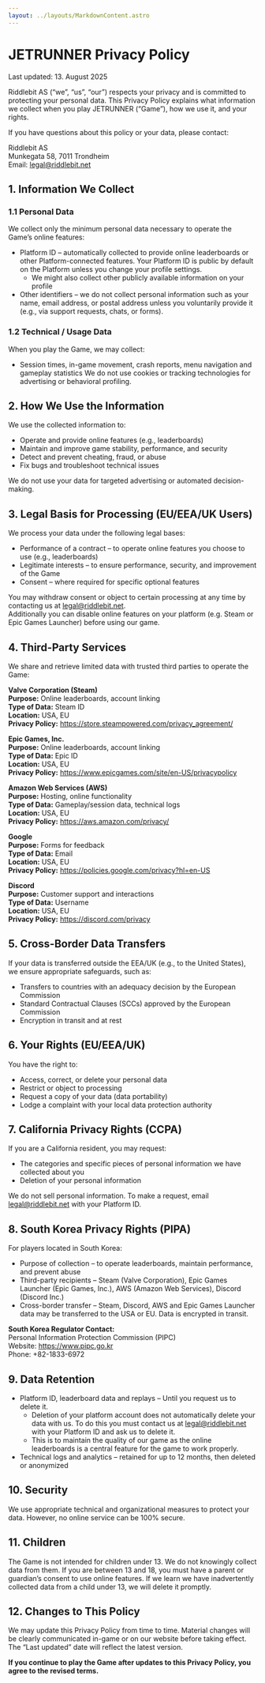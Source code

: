 ```yaml
---
layout: ../layouts/MarkdownContent.astro
---
```


# JETRUNNER Privacy Policy
Last updated: 13. August 2025

Riddlebit AS (“we”, “us”, “our”) respects your privacy and is committed to protecting your
personal data. This Privacy Policy explains what information we collect when you play
JETRUNNER (“Game”), how we use it, and your rights.

If you have questions about this policy or your data, please contact:

Riddlebit AS  
Munkegata 58, 7011 Trondheim  
Email: legal@riddlebit.net


## 1. Information We Collect
### 1.1 Personal Data
We collect only the minimum personal data necessary to operate the Game’s online features:
- Platform ID – automatically collected to provide online leaderboards or other
Platform-connected features. Your Platform ID is public by default on the Platform
unless you change your profile settings.
  - We might also collect other publicly available information on your profile
- Other identifiers – we do not collect personal information such as your name, email
address, or postal address unless you voluntarily provide it (e.g., via support requests,
chats, or forms).

### 1.2 Technical / Usage Data
When you play the Game, we may collect:
- Session times, in-game movement, crash reports, menu navigation and gameplay
statistics
We do not use cookies or tracking technologies for advertising or behavioral profiling.

## 2. How We Use the Information
We use the collected information to:

- Operate and provide online features (e.g., leaderboards)
- Maintain and improve game stability, performance, and security
- Detect and prevent cheating, fraud, or abuse
- Fix bugs and troubleshoot technical issues

We do not use your data for targeted advertising or automated decision-making.

## 3. Legal Basis for Processing (EU/EEA/UK Users)
We process your data under the following legal bases:

- Performance of a contract – to operate online features you choose to use (e.g.,
leaderboards)
- Legitimate interests – to ensure performance, security, and improvement of the Game
- Consent – where required for specific optional features

You may withdraw consent or object to certain processing at any time by contacting us at
legal@riddlebit.net.  
Additionally you can disable online features on your platform (e.g. Steam or
Epic Games Launcher) before using our game.

## 4. Third-Party Services
We share and retrieve limited data with trusted third parties to operate the Game:

**Valve Corporation (Steam)**  
**Purpose:** Online leaderboards, account linking  
**Type of Data:** Steam ID  
**Location:** USA, EU  
**Privacy Policy:** https://store.steampowered.com/privacy_agreement/

**Epic Games, Inc.**  
**Purpose:** Online leaderboards, account linking  
**Type of Data:** Epic ID  
**Location:** USA, EU  
**Privacy Policy:** https://www.epicgames.com/site/en-US/privacypolicy  

**Amazon Web Services (AWS)**  
**Purpose:** Hosting, online functionality  
**Type of Data:** Gameplay/session data, technical logs  
**Location:** USA, EU  
**Privacy Policy:** https://aws.amazon.com/privacy/  

**Google**  
**Purpose:** Forms for feedback  
**Type of Data:** Email  
**Location:** USA, EU  
**Privacy Policy:** https://policies.google.com/privacy?hl=en-US  

**Discord**  
**Purpose:** Customer support and interactions  
**Type of Data:** Username  
**Location:** USA, EU  
**Privacy Policy:** https://discord.com/privacy  

## 5. Cross-Border Data Transfers
If your data is transferred outside the EEA/UK (e.g., to the United States), we ensure
appropriate safeguards, such as:

- Transfers to countries with an adequacy decision by the European Commission
- Standard Contractual Clauses (SCCs) approved by the European Commission
- Encryption in transit and at rest

## 6. Your Rights (EU/EEA/UK)
You have the right to:

- Access, correct, or delete your personal data
- Restrict or object to processing
- Request a copy of your data (data portability)
- Lodge a complaint with your local data protection authority

## 7. California Privacy Rights (CCPA)
If you are a California resident, you may request:

- The categories and specific pieces of personal information we have collected about you
- Deletion of your personal information

We do not sell personal information. To make a request, email legal@riddlebit.net with your
Platform ID.

## 8. South Korea Privacy Rights (PIPA)
For players located in South Korea:

- Purpose of collection – to operate leaderboards, maintain performance, and prevent abuse
- Third-party recipients – Steam (Valve Corporation), Epic Games Launcher (Epic Games, Inc.), AWS (Amazon Web Services), Discord (Discord Inc.)
- Cross-border transfer – Steam, Discord, AWS and Epic Games Launcher data may be transferred to the USA or EU. Data is encrypted in transit.

**South Korea Regulator Contact:**  
Personal Information Protection Commission (PIPC)  
Website: https://www.pipc.go.kr  
Phone: +82-1833-6972  

## 9. Data Retention
- Platform ID, leaderboard data and replays – Until you request us to delete it.
  - Deletion of your platform account does not automatically delete your data with us. To do this you must contact us at legal@riddlebit.net with your Platform ID and ask us to delete it.
  - This is to maintain the quality of our game as the online leaderboards is a central feature for the game to work properly.
- Technical logs and analytics – retained for up to 12 months, then deleted or anonymized

## 10. Security
We use appropriate technical and organizational measures to protect your data. However, no
online service can be 100% secure.

## 11. Children
The Game is not intended for children under 13. We do not knowingly collect data from them. If
you are between 13 and 18, you must have a parent or guardian’s consent to use online
features. If we learn we have inadvertently collected data from a child under 13, we will delete it
promptly.

## 12. Changes to This Policy
We may update this Privacy Policy from time to time. Material changes will be clearly
communicated in-game or on our website before taking effect. The “Last updated” date will
reflect the latest version.


**If you continue to play the Game after updates to this Privacy Policy, you agree to the revised
terms.**
